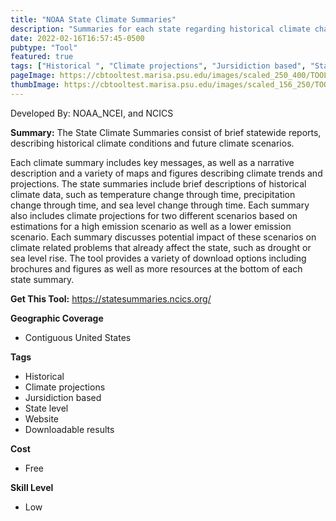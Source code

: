 ```yaml
---
title: "NOAA State Climate Summaries"
description: "Summaries for each state regarding historical climate change and future climate projections"
date: 2022-02-16T16:57:45-0500
pubtype: "Tool"
featured: true
tags: ["Historical ", "Climate projections", "Jursidiction based", "State level", "Website", "Downloadable results"]
pageImage: https://cbtooltest.marisa.psu.edu/images/scaled_250_400/TOOLID_14.0_ScreenCapture-1.png
thumbImage: https://cbtooltest.marisa.psu.edu/images/scaled_156_250/TOOLID_14.0_ScreenCapture-1.png
---
```

Developed By: NOAA_NCEI, and NCICS 

**Summary:** The State Climate Summaries consist of brief statewide reports, describing historical climate conditions and future climate scenarios.

Each climate summary includes key messages, as well as a narrative description and a variety of maps and figures describing climate trends and projections. The state summaries include brief descriptions of historical climate data, such as temperature change through time, precipitation change through time, and sea level change through time. Each summary also includes climate projections for two different scenarios based on estimations for a high emission scenario as well as a lower emission scenario. Each summary discusses potential impact of these scenarios on climate related problems that already affect the state, such as drought or sea level rise. The tool provides a variety of download options including brochures and figures as well as more resources at the bottom of each state summary.  


__**Get This Tool:**__ https://statesummaries.ncics.org/

__**Geographic Coverage**__
- Contiguous United States

__**Tags**__
-  Historical 
-  Climate projections
-  Jursidiction based
-  State level
-  Website
-  Downloadable results

__**Cost**__
- Free

__**Skill Level**__
- Low
